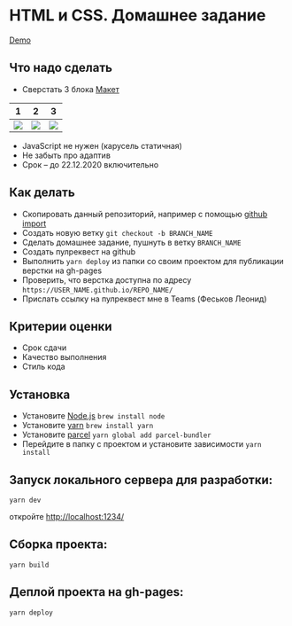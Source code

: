 # HTML и CSS. Домашнее задание
[Demo](http://nicolaair.github.io/hh-school-2020-html-and-css-homework/)

## Что надо сделать
* Сверстать 3 блока [Макет](https://www.figma.com/file/15m1YmCgsCF85PObn0lQaQ/%D0%A1%D0%BA%D0%B2%D0%BE%D0%B7%D0%BD%D0%B0%D1%8F-%D0%B4%D0%BE%D0%BC%D0%B0%D1%88%D0%BA%D0%B0?node-id=91%3A999)

1 | 2 | 3 
--- | --- | ---
![](images/homework-1.png)|![](images/homework-2.png)|![](images/homework-3.png)

* JavaScript не нужен (карусель статичная)
* Не забыть про адаптив
* Срок – до 22.12.2020 включительно

## Как делать
* Скопировать данный репозиторий, например с помощью [github import](https://github.com/new/import)
* Создать новую ветку `git checkout -b BRANCH_NAME`
* Сделать домашнее задание, пушнуть в ветку `BRANCH_NAME`
* Создать пулреквест на github
* Выполнить `yarn deploy` из папки со своим проектом для публикации верстки на gh-pages
* Проверить, что верстка доступна по адресу `https://USER_NAME.github.io/REPO_NAME/`
* Прислать ссылку на пулреквест мне в Teams (Феськов Леонид)

## Критерии оценки
* Срок сдачи
* Качество выполнения
* Стиль кода

## Установка
* Установите [Node.js](https://nodejs.org/en/download/)
`brew install node`
* Установите [yarn](https://yarnpkg.com/lang/en/docs/install/) 
`brew install yarn`
* Установите [parcel](https://parceljs.org)
`yarn global add parcel-bundler`
* Перейдите в папку с проектом и установите зависимости
`yarn install`

## Запуск локального сервера для разработки:
`yarn dev`

откройте [http://localhost:1234/](http://localhost:1234/)

## Сборка проекта:
`yarn build`

## Деплой проекта на gh-pages:
`yarn deploy`
